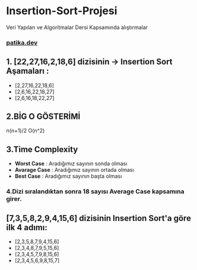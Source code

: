 # Insertion-Sort-Projesi
Veri Yapıları ve Algoritmalar Dersi Kapsamında alıştırmalar
### [patika.dev](https://app.patika.dev)

## 1. [22,27,16,2,18,6] dizisinin -> Insertion Sort Aşamaları :

- [2,27,16,22,18,6]
- [2,6,16,22,18,27]
- [2,6,16,18,22,27]

## 2.BİG O GÖSTERİMİ
n(n+1)/2 O(n^2)

## 3.Time Complexity
- **Worst Case**   : Aradığımız sayının sonda olması
- **Avarage Case** : Aradığımız sayının ortada olması
- **Best Case**    : Aradığımız sayının başta olması

### 4.Dizi sıralandıktan sonra 18 sayısı **Average Case** kapsamına girer.

## [7,3,5,8,2,9,4,15,6] dizisinin Insertion Sort'a göre ilk 4 adımı:

- [2,3,5,8,7,9,4,15,6]
- [2,3,4,8,7,9,5,15,6]
- [2,3,4,5,7,9,8,15,6]
- [2,3,4,5,6,9,8,15,7]



